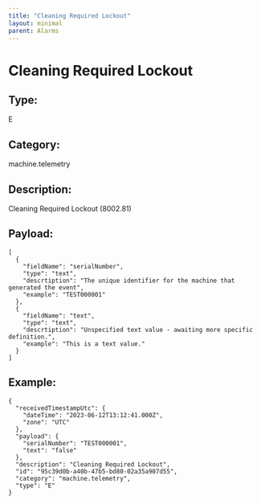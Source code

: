 ```yaml
---
title: "Cleaning Required Lockout"
layout: minimal
parent: Alarms
---
```


# Cleaning Required Lockout

## Type:

E

## Category:

machine.telemetry

## Description: 

Cleaning Required Lockout (8002.81)

## Payload:

```
[
  {
    "fieldName": "serialNumber",
    "type": "text",
    "descrtiption": "The unique identifier for the machine that generated the event",
    "example": "TEST000001"
  },
  {
    "fieldName": "text",
    "type": "text",
    "descrtiption": "Unspecified text value - awaiting more specific definition.",
    "example": "This is a text value."
  }
]
```

## Example:

```
{
  "receivedTimestampUtc": {
    "dateTime": "2023-06-12T13:12:41.000Z",
    "zone": "UTC"
  },
  "payload": {
    "serialNumber": "TEST000001",
    "text": "false"
  },
  "description": "Cleaning Required Lockout",
  "id": "95c39d0b-a40b-47b5-bd80-02a35a907d55",
  "category": "machine.telemetry",
  "type": "E"
}
```
